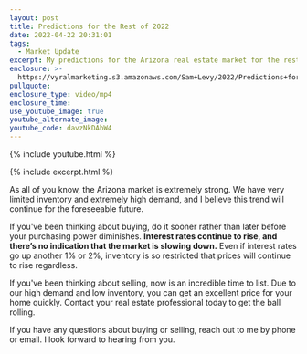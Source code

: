 ```yaml
---
layout: post
title: Predictions for the Rest of 2022
date: 2022-04-22 20:31:01
tags:
  - Market Update
excerpt: My predictions for the Arizona real estate market for the rest of 2022.
enclosure: >-
  https://vyralmarketing.s3.amazonaws.com/Sam+Levy/2022/Predictions+for+the+Rest+of+2022.mp4
pullquote:
enclosure_type: video/mp4
enclosure_time:
use_youtube_image: true
youtube_alternate_image:
youtube_code: davzNkDAbW4
---
```

{% include youtube.html %}

{% include excerpt.html %}

As all of you know, the Arizona market is extremely strong. We have very limited inventory and extremely high demand, and I believe this trend will continue for the foreseeable future.

If you've been thinking about buying, do it sooner rather than later before your purchasing power diminishes. **Interest rates continue to rise, and there’s no indication that the market is slowing down.** Even if interest rates go up another 1% or 2%, inventory is so restricted that prices will continue to rise regardless.&nbsp;

If you've been thinking about selling, now is an incredible time to list. Due to our high demand and low inventory, you can get an excellent price for your home quickly. Contact your real estate professional today to get the ball rolling.

If you have any questions about buying or selling, reach out to me by phone or email. I look forward to hearing from you.
